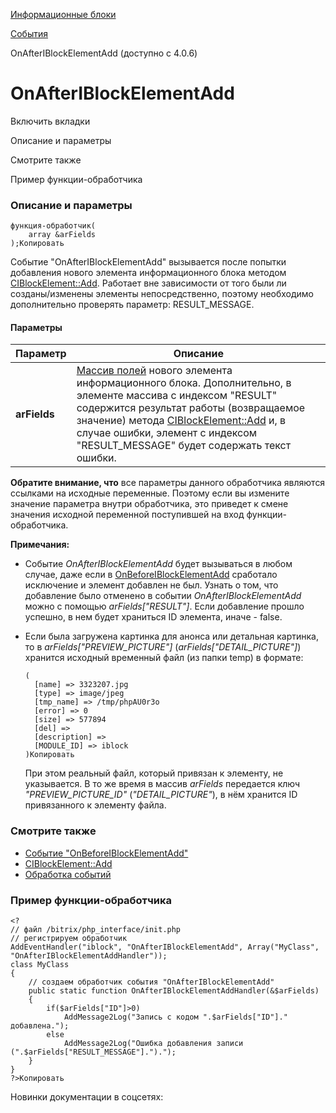 [Информационные блоки](/api_help/iblock/index.php)

[События](/api_help/iblock/events/index.php)

OnAfterIBlockElementAdd (доступно с 4.0.6)

OnAfterIBlockElementAdd
=======================

Включить вкладки

Описание и параметры

Смотрите также

Пример функции-обработчика

### Описание и параметры

```
функция-обработчик(
	array &arFields
);Копировать
```

Событие "OnAfterIBlockElementAdd" вызывается после попытки добавления нового элемента информационного блока методом [CIBlockElement::Add](/api_help/iblock/classes/ciblockelement/add.php). Работает вне зависимости от того были ли созданы/изменены элементы непосредственно, поэтому необходимо дополнительно проверять параметр: RESULT\_MESSAGE.

#### Параметры

| Параметр | Описание |
| --- | --- |
| **arFields** | [Массив полей](/api_help/iblock/fields.php#felement) нового элемента информационного блока. Дополнительно, в элементе массива с индексом "RESULT" содержится результат работы (возвращаемое значение) метода [CIBlockElement::Add](/api_help/iblock/classes/ciblockelement/add.php) и, в случае ошибки, элемент с индексом "RESULT\_MESSAGE" будет содержать текст ошибки. |

**Обратите внимание, что** все параметры данного обработчика являются ссылками на исходные переменные. Поэтому если вы измените значение параметра внутри обработчика, это приведет к смене значения исходной переменной поступившей на вход функции-обработчика.

**Примечания:**

* Событие *OnAfterIBlockElementAdd* будет вызываться в любом случае, даже если в [OnBeforeIBlockElementAdd](/api_help/iblock/events/onbeforeiblockelementadd.php) сработало исключение и элемент добавлен не был. Узнать о том, что добавление было отменено в событии *OnAfterIBlockElementAdd* можно с помощью *arFields["RESULT"]*. Если добавление прошло успешно, в нем будет храниться ID элемента, иначе - false.
* Если была загружена картинка для анонса или детальная картинка, то в *arFields["PREVIEW\_PICTURE"]* (*arFields["DETAIL\_PICTURE"]*) хранится исходный временный файл (из папки temp) в формате:

  ```
  (
  	[name] => 3323207.jpg
  	[type] => image/jpeg
  	[tmp_name] => /tmp/phpAU0r3o
  	[error] => 0
  	[size] => 577894
  	[del] => 
  	[description] => 
  	[MODULE_ID] => iblock
  )Копировать
  ```

  При этом реальный файл, который привязан к элементу, не указывается. В то же время в массив *arFields* передается ключ *"PREVIEW\_PICTURE\_ID"* (*"DETAIL\_PICTURE"*), в нём хранится ID привязанного к элементу файла.

### Смотрите также

* [Событие "OnBeforeIBlockElementAdd"](/api_help/iblock/events/onbeforeiblockelementadd.php)
* [CIBlockElement::Add](/api_help/iblock/classes/ciblockelement/add.php)
* [Обработка событий](http://dev.1c-bitrix.ru/learning/course/index.php?COURSE_ID=43&LESSON_ID=3493)

### Пример функции-обработчика

```
<?
// файл /bitrix/php_interface/init.php
// регистрируем обработчик
AddEventHandler("iblock", "OnAfterIBlockElementAdd", Array("MyClass", "OnAfterIBlockElementAddHandler"));
class MyClass
{
	// создаем обработчик события "OnAfterIBlockElementAdd"
	public static function OnAfterIBlockElementAddHandler(&$arFields)
	{
		if($arFields["ID"]>0)
			AddMessage2Log("Запись с кодом ".$arFields["ID"]." добавлена.");
		else
			AddMessage2Log("Ошибка добавления записи (".$arFields["RESULT_MESSAGE"].").");
	}
}
?>Копировать
```

Новинки документации в соцсетях: